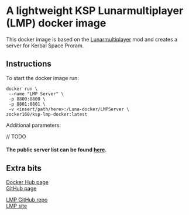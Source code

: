 # A lightweight KSP Lunarmultiplayer (LMP) docker image
This docker image is based on the [Lunarmultiplayer](https://github.com/LunaMultiplayer/LunaMultiplayer) mod and creates a server for Kerbal Space Proram.

## Instructions
To start the docker image run:

```
docker run \
 --name "LMP Server" \
 -p 8800:8800 \
 -p 8801:8801 \
 -v <insert/path/here>:/Luna-docker/LMPServer \
zocker160/ksp-lmp-docker:latest
```

Additional parameters:

// TODO

#### The public server list can be found [here](http://lunamultiplayer.com/pages/releaseservers.html).

## Extra bits
[Docker Hub page](https://hub.docker.com/r/zocker160/ksp-lmp-docker/)  
[GitHub page](https://github.com/zocker-160/KSP-LMP-docker)

[LMP GitHub repo](https://github.com/LunaMultiplayer/LunaMultiplayer)  
[LMP site](http://lunamultiplayer.com/)
